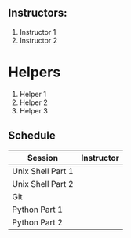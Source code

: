 
## Instructors:

1. Instructor 1
1. Instructor 2

# Helpers

1. Helper 1
1. Helper 2
1. Helper 3

## Schedule
|Session|Instructor|
|-|-|
|Unix Shell Part 1|<Instructor>|
|Unix Shell Part 2|<Instructor>|
|Git|<Instructor>|
|Python Part 1|<Instructor>|
|Python Part 2|<Instructor>|

